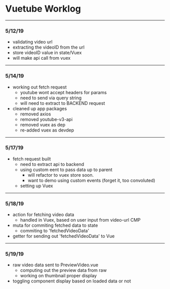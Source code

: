 # Vuetube Worklog

---

### 5/12/19

- validating video url
- extracting the videoID from the url
- store videoID value in state/Vuex
- will make api call from vuex

---

### 5/14/19

- working out fetch request
  - youtube wont accept headers for params
  - need to send via query string
  - will need to extract to BACKEND request
- cleaned up app packages
  - removed axios
  - removed youtube-v3-api
  - removed vuex as dep
  - re-added vuex as devdep

---

### 5/17/19

- fetch request built
  - need to extract api to backend
  - using custom eent to pass data up to parent
    - will refactor to vuex store soon.
    - want to demo using custom events (forget it, too convoluted)
  - setting up Vuex

---

### 5/18/19

- action for fetching video  data
  - handled in Vuex, based on user input from video-url CMP
- muta for commiting fetched data to state
  - commiting to 'fetchedVideoData'
- getter for sending out 'fetchedVideoData' to Vue

---

### 5/19/19

- raw video data sent to PreviewVideo.vue
  - computing out the preview data from raw
  - working on thumbnail proper display
- toggling component display based on loaded data or not
